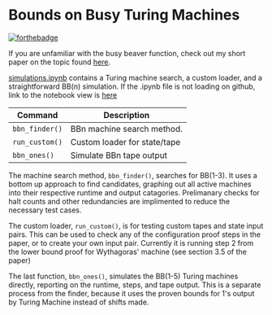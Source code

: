 # **Bounds on Busy Turing Machines**
[![forthebadge](https://forthebadge.com/images/badges/made-with-python.svg)]()

If you are unfamiliar with the busy beaver function, check out my short paper on the topic found [here](https://drive.google.com/file/d/1Zr2gmRvZiiqaG6sjilIARYlqr3fyGTUH/view?usp=sharing).

[simulations.ipynb](https://github.com/cristopolis/busy_tm/blob/main/simulations.ipynb) contains a Turing machine search, a custom loader, and a straightforward BB(n) simulation. If the .ipynb file is not loading on github, link to the notebook view is [here](https://nbviewer.jupyter.org/github/cristopolis/busy_tm/blob/main/simulations.ipynb)


| Command           | Description                    |
| ------------------| ------------------------------ |
| `bbn_finder()`    | BBn machine search method.     |
| `run_custom()`    | Custom loader for state/tape   |
| `bbn_ones()`      | Simulate BBn tape output       |

The machine search method, `bbn_finder()`, searches for BB(1-3). It uses a bottom up approach to find candidates, graphing out all active machines into their respective runtime and output catagories. Prelimanary checks for halt counts and other redundancies are implimented to reduce the necessary test cases.

The custom loader, `run_custom()`, is for testing custom tapes and state input pairs. This can be used to check any of the configuration proof steps in the paper, or to create your own input pair. Currently it is running step 2 from the lower bound proof for Wythagoras' machine (see section 3.5 of the paper)

The last function, `bbn_ones()`, simulates the BB(1-5) Turing machines directly, reporting on the runtime, steps, and tape output. This is a separate process from the finder, because it uses the proven bounds for 1's output by Turing Machine instead of shifts made. 